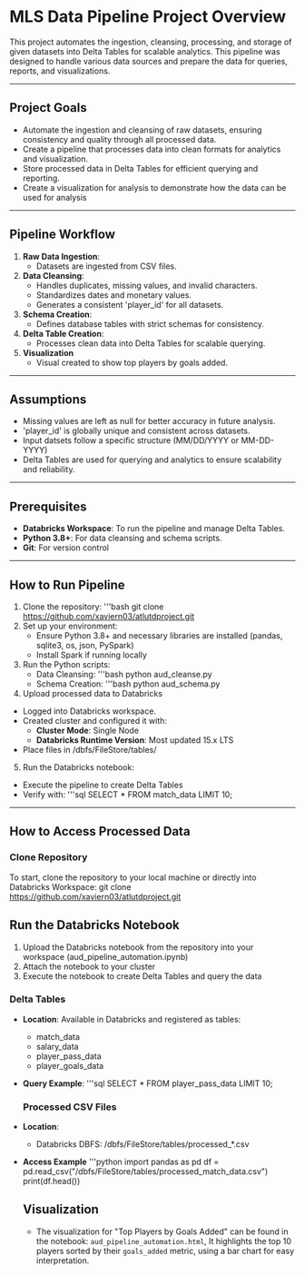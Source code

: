 # MLS Data Pipeline Project Overview
This project automates the ingestion, cleansing, processing, and storage of given datasets into Delta Tables for scalable analytics. This pipeline was designed to handle various data sources and prepare the data for queries, reports, and visualizations.

---

## Project Goals
- Automate the ingestion and cleansing of raw datasets, ensuring consistency and quality through all processed data.
- Create a pipeline that processes data into clean formats for analytics and visualization.
- Store processed data in Delta Tables for efficient querying and reporting.
- Create a visualization for analysis to demonstrate how the data can be used for analysis

---

## Pipeline Workflow
1. **Raw Data Ingestion**:
   - Datasets are ingested from CSV files.
2. **Data Cleansing**:
   - Handles duplicates, missing values, and invalid characters.
   - Standardizes dates and monetary values.
   - Generates a consistent 'player_id' for all datasets.
3. **Schema Creation**:
   - Defines database tables with strict schemas for consistency.
4. **Delta Table Creation**:
   - Processes clean data into Delta Tables for scalable querying.
5. **Visualization**
   - Visual created to show top players by goals added.

---

## Assumptions
  - Missing values are left as null for better accuracy in future analysis.
  - 'player_id' is globally unique and consistent across datasets.
  - Input datsets follow a specific structure (MM/DD/YYYY or MM-DD-YYYY)
  - Delta Tables are used for querying and analytics to ensure scalability and reliability.

---
  
## Prerequisites
- **Databricks Workspace**: To run the pipeline and manage Delta Tables.
- **Python 3.8+**: For data cleansing and schema scripts.
- **Git**: For version control

---

## How to Run Pipeline
  1. Clone the repository:
     '''bash
     git clone https://github.com/xaviern03/atlutdproject.git
2. Set up your environment:
   - Ensure Python 3.8+ and necessary libraries are installed (pandas, sqlite3, os, json, PySpark)
   - Install Spark if running locally
3. Run the Python scripts:
   - Data Cleansing:
     '''bash
     python aud_cleanse.py
   - Schema Creation:
     '''bash
     python aud_schema.py
4. Upload processed data to Databricks
  - Logged into Databricks workspace.
  - Created cluster and configured it with:
      - **Cluster Mode**: Single Node
      - **Databricks Runtime Version**: Most updated 15.x LTS
  - Place files in /dbfs/FileStore/tables/
5. Run the Databricks notebook:
  - Execute the pipeline to create Delta Tables
  - Verify with:
    '''sql
    SELECT * FROM match_data LIMIT 10;

---

## How to Access Processed Data
### Clone Repository
To start, clone the repository to your local machine or directly into Databricks Workspace:
git clone https://github.com/xaviern03/atlutdproject.git

## Run the Databricks Notebook
1. Upload the Databricks notebook from the repository into your workspace (aud_pipeline_automation.ipynb)
2. Attach the notebook to your cluster
3. Execute the notebook to create Delta Tables and query the data

### Delta Tables
- **Location**: Available in Databricks and registered as tables:
  - match_data
  - salary_data
  - player_pass_data
  - player_goals_data

- **Query Example**:
  '''sql
  SELECT * FROM player_pass_data LIMIT 10;

  ### Processed CSV Files
- **Location**:
  - Databricks DBFS: /dbfs/FileStore/tables/processed_*.csv
- **Access Example**
  '''python
  import pandas as pd
  df = pd.read_csv("/dbfs/FileStore/tables/processed_match_data.csv")
  print(df.head())

  ## Visualization
  - The visualization for "Top Players by Goals Added" can be found in the notebook: `aud_pipeline_automation.html`, It highlights the top 10 players sorted by their `goals_added` metric, using a bar chart for easy interpretation. 

  
    





